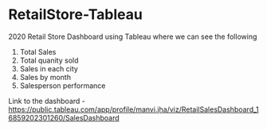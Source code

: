 # RetailStore-Tableau

2020 Retail Store Dashboard using Tableau where we can see the following
  1. Total Sales
  2. Total quanity sold
  3. Sales in each city
  4. Sales by month
  5. Salesperson performance

Link to the dashboard - https://public.tableau.com/app/profile/manvi.jha/viz/RetailSalesDashboard_16859202301260/SalesDashboard
